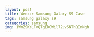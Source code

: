 ```yaml
---
layout: post
title: Weezer Samsung Galaxy S9 Case
tags: samsung galaxy s9
categories: samsung
img: 1WmZSKcLFvQTgEkOWil72uvSNThQInNgh
---
```

